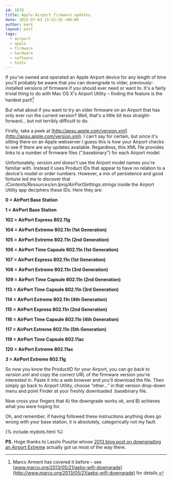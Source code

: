 ```yaml
---
id: 1878
title: Apple Airport firmware updates.
date: 2015-07-03 15:52:55 +00:00
author: mark
layout: post
tags:
  - airport
  - apple
  - firmware
  - hardware
  - software
  - hints
---
```

If you've owned and operated an Apple Airport device for any length of time you'll probably be aware that you can downgrade to older, previously-installed versions of firmware if you should ever need or want to. It's a fairly trivial thing to do with Mac OS X's Airport Utility &#8211; finding the feature is the hardest part![^fn-downgrading]

But what about if you want to try an older firmware on an Airport that has only ever run the current version? Well, that's a little bit less straight-forward&#8230; but not terribly difficult to do.

Firstly, take a peek at [http://apsu.apple.com/version.xml](http://apsu.apple.com/version.xml). I can't say for certain, but since it's sitting there on an Apple webserver I guess this is how your Airport checks to see if there are any updates available. Regardless, this XML file provides links to a number of firmware files (&#8220;.basebinary&#8221;) for each Airport model.

Unfortunately, _version.xml_ doesn't use the Airport model names you're familiar with. Instead it uses Product IDs that appear to have no relation to a device's model or order numbers. However, a mix of persistence and good fortune led me to discover that _/Contents/Resources/en.lproj/AirPortSettings.strings_ inside the Airport Utility app deciphers these IDs. Here they are:

**0 = AirPort Base Station**
  
**1 = AirPort Base Station**
  
**102 = AirPort Express 802.11g**
  
**104 = AirPort Extreme 802.11n (1st Generation)**
  
**105 = AirPort Extreme 802.11n (2nd Generation)**
  
**106 = AirPort Time Capsule 802.11n (1st Generation)**
  
**107 = AirPort Express 802.11n (1st Generation)**
  
**108 = AirPort Extreme 802.11n (3rd Generation)**
  
**109 = AirPort Time Capsule 802.11n (2nd Generation)**
  
**113 = AirPort Time Capsule 802.11n (3rd Generation)**
  
**114 = AirPort Extreme 802.11n (4th Generation)**
  
**115 = AirPort Express 802.11n (2nd Generation)**
  
**116 = AirPort Time Capsule 802.11n (4th Generation)**
  
**117 = AirPort Extreme 802.11n (5th Generation)**
  
**119 = AirPort Time Capsule 802.11ac**
  
**120 = AirPort Extreme 802.11ac**
  
**3 = AirPort Extreme 802.11g**

So now you know the ProductID for your Airport, you can go back to _version.xml_ and copy the correct URL of the firmware version you're interested in. Paste it into a web browser and you'll download the file. Then simply go back to Airport Utility, choose &#8220;other&#8230;&#8221; in that version drop-down menu and point Finder at your freshly downloaded .basebinary file.

Now cross your fingers that A) the downgrade works ok, and B) achieves what you were hoping for.

Oh, and remember, if having followed these instructions anything does go wrong with your base station, it is absolutely, categorically not my fault.

{% include mydots.html %}

**PS.** Huge thanks to Laszlo Pusztai whose [2013 blog post on downgrading an Airport Extreme](http://www.laszlopusztai.net/2013/02/11/downgrading-airport-extreme-to-7-6-1/) actually got us most of the way there.

[^fn-downgrading]: Marco Arment has covered it before &#8211; see [www.marco.org/2013/05/21/aebs-wifi-downgrade](http://www.marco.org/2013/05/21/aebs-wifi-downgrade) for details.

